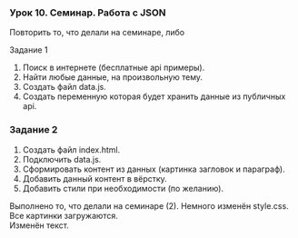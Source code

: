 ### Урок 10. Семинар. Работа с JSON
Повторить то, что делали на семинаре, либо

Задание 1
1. Поиск в интернете (бесплатные api примеры).
2. Найти любые данные, на произвольную тему.
3. Создать файл data.js.
4. Создать переменную которая будет хранить данные из публичных api.

### Задание 2
1. Создать файл index.html.
2. Подключить data.js.
3. Сформировать контент из данных (картинка загловок и параграф).
4. Добавить данный контент в вёрстку.
5. Добавить стили при необходимости (по желанию).



Выполнено то, что делали на семинаре (2). Немного изменён style.css.<br>
Все картинки загружаются.<br>
Изменён текст.
 

